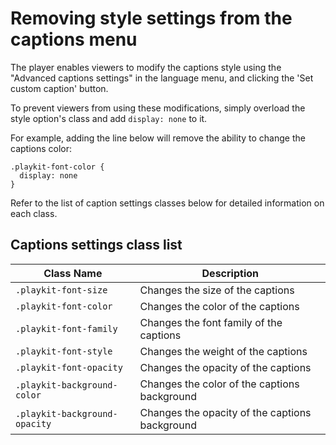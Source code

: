 # Removing style settings from the captions menu

The player enables viewers to modify the captions style using the "Advanced captions settings" in the language menu, and clicking the 'Set custom caption' button.

To prevent viewers from using these modifications, simply overload the style option's class and add `display: none` to it.

For example, adding the line below will remove the ability to change the captions color:

```
.playkit-font-color {
  display: none
}
```

Refer to the list of caption settings classes below for detailed information on each class.

## Captions settings class list

| Class Name                    | Description                                    |
| ----------------------------- | ---------------------------------------------- |
| `.playkit-font-size`          | Changes the size of the captions               |
| `.playkit-font-color`         | Changes the color of the captions              |
| `.playkit-font-family`        | Changes the font family of the captions        |
| `.playkit-font-style`         | Changes the weight of the captions             |
| `.playkit-font-opacity`       | Changes the opacity of the captions            |
| `.playkit-background-color`   | Changes the color of the captions background   |
| `.playkit-background-opacity` | Changes the opacity of the captions background |

